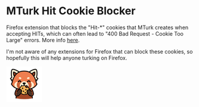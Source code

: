 MTurk Hit Cookie Blocker
=============================

Firefox extension that blocks the "Hit-*" cookies that MTurk creates when accepting HITs, which can often lead to "400 Bad Request - Cookie Too Large" errors. More info [here](https://forum.turkerview.com/threads/mturk-cookies-400-bad-request-errors.2375/).

I'm not aware of any extensions for Firefox that can block these cookies, so hopefully this will help anyone turking on Firefox.

![Image](./icons/icon96.png)